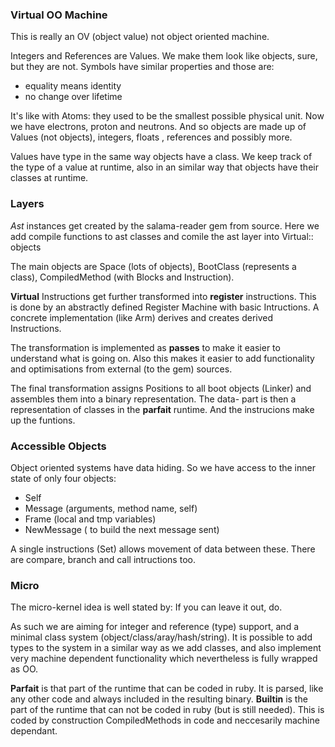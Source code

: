 ### Virtual OO Machine

This is really an OV (object value) not object oriented machine.

Integers and References are Values. We make them look like objects, sure, but they are not.
Symbols have similar properties and those are:

- equality means identity
- no change over lifetime

It's like with Atoms: they used to be the smallest possible physical unit. Now we have electrons,
proton and neutrons. And so objects are made up of Values (not objects), integers, floats ,
references and possibly more.

Values have type in the same way objects have a class. We keep track of the type of a value at runtime,
also in an similar way that objects have their classes at runtime.

### Layers 

*Ast* instances get created by the salama-reader gem from source. 
Here we add compile functions to ast classes and  comile the ast layer into Virtual:: objects

The main objects are Space (lots of objects), BootClass (represents a class), 
CompiledMethod (with Blocks and Instruction).

**Virtual** Instructions get further transformed into **register** instructions.
This is done by an abstractly defined Register Machine with basic Intructions.
A concrete implementation (like Arm) derives and creates derived Instructions.

The transformation is implemented as **passes** to make it easier to understand what is going on.
Also this makes it easier to add functionality and optimisations from external (to the gem) sources. 

The final transformation assigns Positions to all boot objects (Linker) and assembles them into a
binary representation. The data- part is then a representation of classes in the **parfait** runtime.
And the instrucions make up the  funtions.

### Accessible Objects

Object oriented systems have data hiding. So we have access to the inner state of only four objects:

- Self
- Message (arguments, method name, self)
- Frame (local and tmp variables)
- NewMessage ( to build the next message sent)

A single instructions (Set) allows movement of data between these.
There are compare, branch and call intructions too.

### Micro

The micro-kernel idea is well stated by: If you can leave it out, do.


As such we are aiming for integer and reference (type) support, and a minimal class system 
(object/class/aray/hash/string). It is possible to add types to the system in a similar way as we add classes,
and also implement very machine dependent functionality which nevertheless is fully wrapped as OO.

**Parfait** is that part of the runtime that can be coded in ruby.
It is parsed, like any other code and always included in the resulting binary.
**Builtin** is the part of the runtime that can not be coded in ruby (but is still needed).
This is coded by construction CompiledMethods in code and neccesarily machine dependant.


